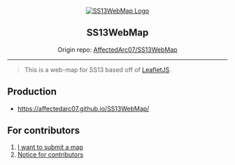 
<p align="center">
	<a href="https://affectedarc07.github.io/SS13WebMap/">
		<img alt="SS13WebMap Logo"
		src="./Files/images/webmap-logo.jpg"/>
	</a>
	<h2 align="center">
		SS13WebMap
	</h2>
	<p align="center">
		Origin repo:
		<a href="https://github.com/AffectedArc07/SS13WebMap">
			AffectedArc07/SS13WebMap
		</a>
	</p>
</p>

---

> This is a web-map for SS13 based off of [LeafletJS](https://leafletjs.com/).

## Production

 - https://affectedarc07.github.io/SS13WebMap/

## For contributors

 1. [I want to submit a map](./.github/MAP_REQUESTING.md)
 2. [Notice for contributors](./.github/NOTICE_FOR_CONTRIBUTORS.md)
